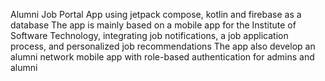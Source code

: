 Alumni Job Portal App using jetpack compose, kotlin and firebase as a database
The app is mainly based on a mobile app for the Institute of Software Technology, integrating job notifications, a job application process, and personalized job recommendations
The app also develop an alumni network mobile app with role-based authentication for admins and alumni
